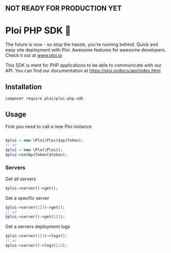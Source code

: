 ## NOT READY FOR PRODUCTION YET

# Ploi PHP SDK 🚀

The future is now - so stop the hassle, you’re running behind. Quick and easy site deployment with Ploi. Awesome features for awesome developers. Check it out at www.ploi.io

This SDK is ment for PHP applications to be able to communicate with our API.
You can find our documentation at https://ploi.io/docs/api/index.html

## Installation

```
composer require ploi/ploi-php-sdk
```

## Usage

First you need to call a new Ploi instance

```php

$ploi = new \Ploi\Ploi($apiToken);
// or
$ploi = new \Ploi\Ploi();
$ploi->setApiToken($token);

```

### Servers

Get all servers
```php
$ploi->server()->get();
```

Get a specific server
```php
$ploi->server(123)->get();
// or
$ploi->server()->get(123);
```

Get a servers deployment logs

```php
$ploi->server(123)->logs();
// or
$ploi->server()->logs(123);
```


